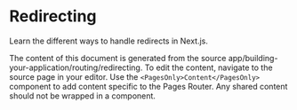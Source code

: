 # Redirecting

Learn the different ways to handle redirects in Next.js. 

The content of this document is generated from the source app/building-your-application/routing/redirecting. To edit the content, navigate to the source page in your editor. Use the `<PagesOnly>Content</PagesOnly>` component to add content specific to the Pages Router. Any shared content should not be wrapped in a component.